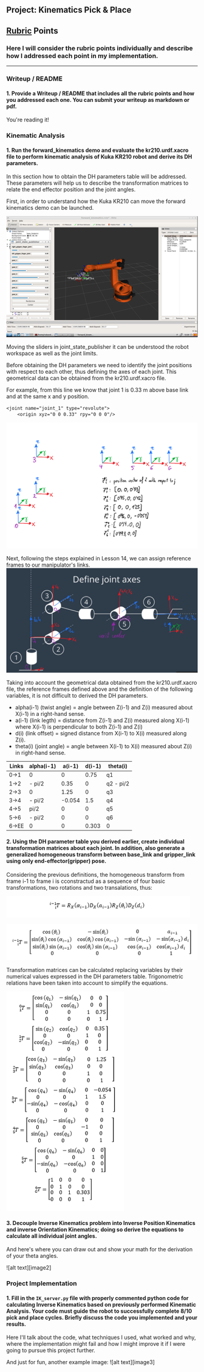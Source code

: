 ## Project: Kinematics Pick & Place

[//]: # (Image References)

[ForwardKinematcs]: ./misc_images/ForwardKinematcs.png
[URDF]: ./misc_images/URDF.png
[DHRF]: ./misc_images/DHRF.png
[TransformRotation]: ./misc_images/TransformRotation.png
[TransformMatrix]: ./misc_images/TransformMatrix.png
[TransformMatrices]: ./misc_images/TransformMatrices.png
## [Rubric](https://review.udacity.com/#!/rubrics/972/view) Points
### Here I will consider the rubric points individually and describe how I addressed each point in my implementation.  

---
### Writeup / README

#### 1. Provide a Writeup / README that includes all the rubric points and how you addressed each one.  You can submit your writeup as markdown or pdf.  

You're reading it!

### Kinematic Analysis
#### 1. Run the forward_kinematics demo and evaluate the kr210.urdf.xacro file to perform kinematic analysis of Kuka KR210 robot and derive its DH parameters.

In this section how to obtain the DH parameters table will be addressed. These parameters will help us to describe the transformation
matrices to relate the end effector position and the joint angles.

First, in order to understand how the Kuka KR210 can move the forward kinematics demo can be launched.

![alt text][ForwardKinematcs]

Moving the sliders in joint_state_publisher it can be understood the robot workspace as well as the joint limits.

Before obtaining the DH parameters we need to identify the joint positions with respect to each other, thus defining
the axes of each joint. This geometrical data can be obtained from the kr210.urdf.xacro file.

For example, from this line we know that joint 1 is 0.33 m above base link and at the same x and y position.

```
<joint name="joint_1" type="revolute">
    <origin xyz="0 0 0.33" rpy="0 0 0"/>
```
![alt text][URDF]

Next, following the steps explained in Lesson 14, we can assign reference frames to our manipulator's links.
![alt text][DHRF]

Taking into account the geometrical data obtained from the kr210.urdf.xacro file, the reference frames defined 
above and the definition of the following variables, it is not difficult to derived the DH parameters.
* alpha(i-1) (twist angle) = angle between Z(i-1) and Z(i) measured about X(i-1) in a right-hand sense.
* a(i-1) (link legth) = distance from  Z(i-1) and Z(i) measured along X(i-1) where X(i-1) is
perpendicular to both Z(i-1) and Z(i)
* d(i) (link offset) = signed distance from X(i-1) to X(i) measured along Z(i). 
* theta(i) (joint angle) = angle between X(i-1) to X(i) measured about Z(i) in right-hand sense.

Links | alpha(i-1) | a(i-1) | d(i-1) | theta(i)
--- | --- | --- | --- | ---
0->1 | 0 | 0 | 0.75 | q1
1->2 | - pi/2 | 0.35 | 0 | q2 - pi/2 
2->3 | 0 | 1.25 | 0 | q3
3->4 |  - pi/2 | -0.054 | 1.5 | q4
4->5 | pi/2 | 0 | 0 | q5
5->6 | - pi/2 | 0 | 0 | q6
6->EE | 0 | 0 | 0.303 | 0

#### 2. Using the DH parameter table you derived earlier, create individual transformation matrices about each joint. In addition, also generate a generalized homogeneous transform between base_link and gripper_link using only end-effector(gripper) pose.
Considering the previous definitions, the homogeneous transform from frame i-1 to frame i is cconstractud as a sequence of four basic transformations, two rotations and two transalations, thus:

![alt text][TransformRotation]

![alt text][TransformMatrix]

Transformation matrices can be calculated replacing variables by their numerical values expressed in the DH parameters table. Trigonometric relations have been taken into account to simplify the equations.

![alt text][TransformMatrices]


#### 3. Decouple Inverse Kinematics problem into Inverse Position Kinematics and inverse Orientation Kinematics; doing so derive the equations to calculate all individual joint angles.

And here's where you can draw out and show your math for the derivation of your theta angles. 

![alt text][image2]

### Project Implementation

#### 1. Fill in the `IK_server.py` file with properly commented python code for calculating Inverse Kinematics based on previously performed Kinematic Analysis. Your code must guide the robot to successfully complete 8/10 pick and place cycles. Briefly discuss the code you implemented and your results. 


Here I'll talk about the code, what techniques I used, what worked and why, where the implementation might fail and how I might improve it if I were going to pursue this project further.  


And just for fun, another example image:
![alt text][image3]


